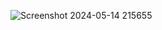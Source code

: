 ![Screenshot 2024-05-14 215655](https://github.com/ProxyMM/ProxyMM.github.io/assets/45602326/53737e45-0a2e-408c-bf6e-f1313a5410ed)
